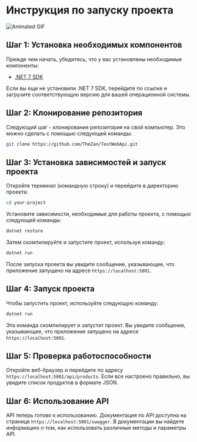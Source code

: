 # Инструкция по запуску проекта

![Animated GIF](https://s12.gifyu.com/images/01-41-09.gif)

## Шаг 1: Установка необходимых компонентов

Прежде чем начать, убедитесь, что у вас установлены необходимые компоненты:

- [.NET 7 SDK](https://dotnet.microsoft.com/download/dotnet/7.0)

Если вы еще не установили .NET 7 SDK, перейдите по ссылке и загрузите соответствующую версию для вашей операционной системы.

## Шаг 2: Клонирование репозитория

Следующий шаг - клонирование репозитория на свой компьютер. Это можно сделать с помощью следующей команды:

```bash
git clone https://github.com/TheZan/TestWebApi.git
```

## Шаг 3: Установка зависимостей и запуск проекта

Откройте терминал (командную строку) и перейдите в директорию проекта:

```bash
cd your-project
```

Установите зависимости, необходимые для работы проекта, с помощью следующей команды:

```bash
dotnet restore
```

Затем скомпилируйте и запустите проект, используя команду:

```bash
dotnet run
```

После запуска проекта вы увидите сообщение, указывающее, что приложение запущено на адресе `https://localhost:5001`.

## Шаг 4: Запуск проекта

Чтобы запустить проект, используйте следующую команду:

```bash
dotnet run
```

Эта команда скомпилирует и запустит проект. Вы увидите сообщение, указывающее, что приложение запущено на адресе `https://localhost:5001`.

## Шаг 5: Проверка работоспособности

Откройте веб-браузер и перейдите по адресу `https://localhost:5001/api/products`. Если все настроено правильно, вы увидите список продуктов в формате JSON.

## Шаг 6: Использование API

API теперь готово к использованию. Документация по API доступна на странице `https://localhost:5001/swagger`. В документации вы найдете информацию о том, как использовать различные методы и параметры API.
